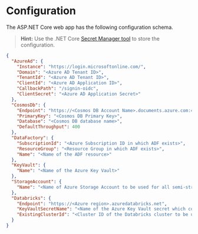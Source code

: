 # Configuration

The ASP.NET Core web app has the following configuration schema.
> **Hint:** Use the .NET Core [Secret Manager tool](https://docs.microsoft.com/en-us/aspnet/core/security/app-secrets?view=aspnetcore-2.1&tabs=windows) to store the configuration.

```json
{
  "AzureAd": {
    "Instance": "https://login.microsoftonline.com/",
    "Domain": "<Azure AD Tenant ID>",
    "TenantId": "<Azure AD Tenant ID>",
    "ClientId": "<Azure AD Application ID>",
    "CallbackPath": "/signin-oidc",
    "ClientSecret": "<Azure AD Application Secret>"
  },
  "CosmosDb": {
    "Endpoint": "https://<Cosmos DB Account Name>.documents.azure.com:443/",
    "PrimaryKey": "<Cosmos DB Primary Key>",
    "Database": "<Cosmos DB database name>",
    "DefaultThroughput": 400
  },
  "DataFactory": {
    "SubscriptionId": "<Azure Subscription ID in which ADF exists>",
    "ResourceGroup": "<Resource Group in which ADF exists>",
    "Name": "<Name of the ADF resource>"
  },
  "KeyVault": {
    "Name": "<Name of the Azure Key Vault>"
  },
  "StorageAccount": {
    "Name": "<Name of Azure Storage Account to be used for all semi-structured data>"
  },
  "Databricks": {
    "Endpoint": "https://<Azure region>.azuredatabricks.net",
    "KeyVaultSecretName": "<Name of the Azure Key Vault secret which contains Databricks authentication token>",
    "ExistingClusterId": "<Cluster ID of the Databricks cluster to be used for transformations>"
  }
}
```